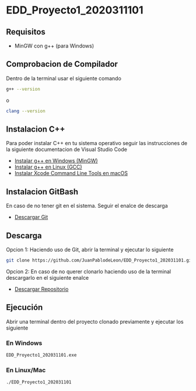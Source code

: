 # EDD_Proyecto1_2020311101

## Requisitos

- MinGW con g++ (para Windows)
## Comprobacion de Compilador

Dentro de la terminal usar el siguiente comando
```bash
g++ --version
```
o
```bash
clang --version
```
## Instalacion C++

Para poder instalar C++ en tu sistema operativo seguir las instrucciones de la siguiente documentacion de Visual Studio Code

- [Instalar g++ en Windows (MinGW)](https://code.visualstudio.com/docs/cpp/config-mingw)  
- [Instalar g++ en Linux (GCC)](https://code.visualstudio.com/docs/cpp/config-linux?originUrl=%2Fdocs%2Fcpp%2Fconfig-clang-mac)  
- [Instalar Xcode Command Line Tools en macOS](https://code.visualstudio.com/docs/cpp/config-clang-mac?originUrl=%2Fdocs%2Fcpp%2Fconfig-mingw)  

## Instalacion GitBash 

En caso de no tener git en el sistema. Seguir el enalce de descarga
- [Descargar Git](https://git-scm.com/downloads)

## Descarga

 Opcion 1: Haciendo uso de Git, abrir la terminal y ejecutar lo siguiente
 ```bash
git clone https://github.com/JuanPablodeLeon/EDD_Proyecto1_202031101.git
```

Opcion 2: En caso de no querer clonarlo haciendo uso de la terminal descargarlo en el siguiente enalce
- [Descargar Repositorio](https://github.com/JuanPablodeLeon/EDD_Proyecto1_202031101.git)


## Ejecución

Abrir una terminal dentro del proyecto clonado previamente y ejecutar los siguiente

### En Windows
```bash
EDD_Proyecto1_202031101.exe
```

### En Linux/Mac
```bash
./EDD_Proyecto1_202031101
```

